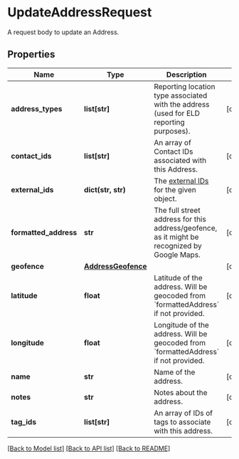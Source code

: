 # UpdateAddressRequest

A request body to update an Address.
## Properties
Name | Type | Description | Notes
------------ | ------------- | ------------- | -------------
**address_types** | **list[str]** | Reporting location type associated with the address (used for ELD reporting purposes). | [optional] 
**contact_ids** | **list[str]** | An array of Contact IDs associated with this Address. | [optional] 
**external_ids** | **dict(str, str)** | The [external IDs](https://developers.samsara.com/docs/external-ids) for the given object. | [optional] 
**formatted_address** | **str** | The full street address for this address/geofence, as it might be recognized by Google Maps. | [optional] 
**geofence** | [**AddressGeofence**](AddressGeofence.md) |  | [optional] 
**latitude** | **float** | Latitude of the address. Will be geocoded from &#x60;formattedAddress&#x60; if not provided. | [optional] 
**longitude** | **float** | Longitude of the address. Will be geocoded from &#x60;formattedAddress&#x60; if not provided. | [optional] 
**name** | **str** | Name of the address. | [optional] 
**notes** | **str** | Notes about the address. | [optional] 
**tag_ids** | **list[str]** | An array of IDs of tags to associate with this address. | [optional] 

[[Back to Model list]](../README.md#documentation-for-models) [[Back to API list]](../README.md#documentation-for-api-endpoints) [[Back to README]](../README.md)


